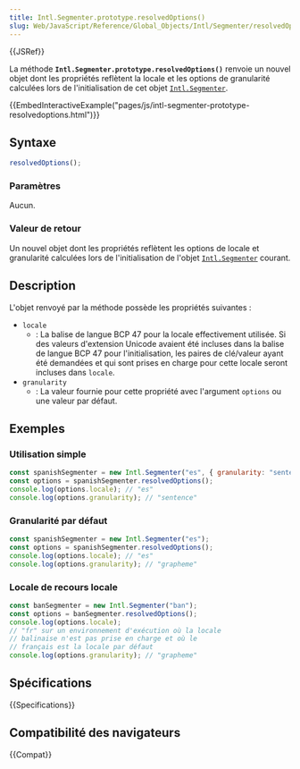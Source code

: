 ```yaml
---
title: Intl.Segmenter.prototype.resolvedOptions()
slug: Web/JavaScript/Reference/Global_Objects/Intl/Segmenter/resolvedOptions
---
```


{{JSRef}}

La méthode **`Intl.Segmenter.prototype.resolvedOptions()`** renvoie un nouvel objet dont les propriétés reflètent la locale et les options de granularité calculées lors de l'initialisation de cet objet [`Intl.Segmenter`](/fr/docs/Web/JavaScript/Reference/Global_Objects/Intl/Segmenter).

{{EmbedInteractiveExample("pages/js/intl-segmenter-prototype-resolvedoptions.html")}}

## Syntaxe

```js
resolvedOptions();
```

### Paramètres

Aucun.

### Valeur de retour

Un nouvel objet dont les propriétés reflètent les options de locale et granularité calculées lors de l'initialisation de l'objet [`Intl.Segmenter`](/fr/docs/Web/JavaScript/Reference/Global_Objects/Intl/Segmenter) courant.

## Description

L'objet renvoyé par la méthode possède les propriétés suivantes&nbsp;:

- `locale`
  - : La balise de langue BCP 47 pour la locale effectivement utilisée. Si des valeurs d'extension Unicode avaient été incluses dans la balise de langue BCP 47 pour l'initialisation, les paires de clé/valeur ayant été demandées et qui sont prises en charge pour cette locale seront incluses dans `locale`.
- `granularity`
  - : La valeur fournie pour cette propriété avec l'argument `options` ou une valeur par défaut.

## Exemples

### Utilisation simple

```js
const spanishSegmenter = new Intl.Segmenter("es", { granularity: "sentence" });
const options = spanishSegmenter.resolvedOptions();
console.log(options.locale); // "es"
console.log(options.granularity); // "sentence"
```

### Granularité par défaut

```js
const spanishSegmenter = new Intl.Segmenter("es");
const options = spanishSegmenter.resolvedOptions();
console.log(options.locale); // "es"
console.log(options.granularity); // "grapheme"
```

### Locale de recours locale

```js
const banSegmenter = new Intl.Segmenter("ban");
const options = banSegmenter.resolvedOptions();
console.log(options.locale);
// "fr" sur un environnement d'exécution où la locale
// balinaise n'est pas prise en charge et où le
// français est la locale par défaut
console.log(options.granularity); // "grapheme"
```

## Spécifications

{{Specifications}}

## Compatibilité des navigateurs

{{Compat}}
